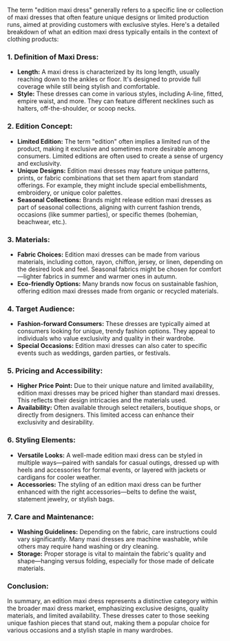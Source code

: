 The term "edition maxi dress" generally refers to a specific line or collection of maxi dresses that often feature unique designs or limited production runs, aimed at providing customers with exclusive styles. Here's a detailed breakdown of what an edition maxi dress typically entails in the context of clothing products:

### 1. **Definition of Maxi Dress:**
   - **Length:** A maxi dress is characterized by its long length, usually reaching down to the ankles or floor. It's designed to provide full coverage while still being stylish and comfortable.
   - **Style:** These dresses can come in various styles, including A-line, fitted, empire waist, and more. They can feature different necklines such as halters, off-the-shoulder, or scoop necks.

### 2. **Edition Concept:**
   - **Limited Edition:** The term "edition" often implies a limited run of the product, making it exclusive and sometimes more desirable among consumers. Limited editions are often used to create a sense of urgency and exclusivity.
   - **Unique Designs:** Edition maxi dresses may feature unique patterns, prints, or fabric combinations that set them apart from standard offerings. For example, they might include special embellishments, embroidery, or unique color palettes.
   - **Seasonal Collections:** Brands might release edition maxi dresses as part of seasonal collections, aligning with current fashion trends, occasions (like summer parties), or specific themes (bohemian, beachwear, etc.).

### 3. **Materials:**
   - **Fabric Choices:** Edition maxi dresses can be made from various materials, including cotton, rayon, chiffon, jersey, or linen, depending on the desired look and feel. Seasonal fabrics might be chosen for comfort—lighter fabrics in summer and warmer ones in autumn.
   - **Eco-friendly Options:** Many brands now focus on sustainable fashion, offering edition maxi dresses made from organic or recycled materials.

### 4. **Target Audience:**
   - **Fashion-forward Consumers:** These dresses are typically aimed at consumers looking for unique, trendy fashion options. They appeal to individuals who value exclusivity and quality in their wardrobe.
   - **Special Occasions:** Edition maxi dresses can also cater to specific events such as weddings, garden parties, or festivals.

### 5. **Pricing and Accessibility:**
   - **Higher Price Point:** Due to their unique nature and limited availability, edition maxi dresses may be priced higher than standard maxi dresses. This reflects their design intricacies and the materials used.
   - **Availability:** Often available through select retailers, boutique shops, or directly from designers. This limited access can enhance their exclusivity and desirability.

### 6. **Styling Elements:**
   - **Versatile Looks:** A well-made edition maxi dress can be styled in multiple ways—paired with sandals for casual outings, dressed up with heels and accessories for formal events, or layered with jackets or cardigans for cooler weather.
   - **Accessories:** The styling of an edition maxi dress can be further enhanced with the right accessories—belts to define the waist, statement jewelry, or stylish bags.

### 7. **Care and Maintenance:**
   - **Washing Guidelines:** Depending on the fabric, care instructions could vary significantly. Many maxi dresses are machine washable, while others may require hand washing or dry cleaning.
   - **Storage:** Proper storage is vital to maintain the fabric's quality and shape—hanging versus folding, especially for those made of delicate materials.

### Conclusion:
In summary, an edition maxi dress represents a distinctive category within the broader maxi dress market, emphasizing exclusive designs, quality materials, and limited availability. These dresses cater to those seeking unique fashion pieces that stand out, making them a popular choice for various occasions and a stylish staple in many wardrobes.